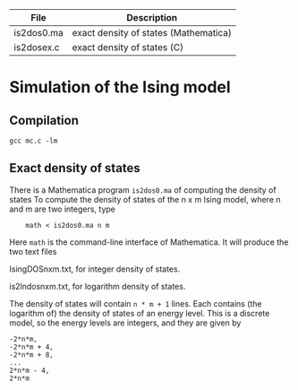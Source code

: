 File           | Description
---------------|--------------------
is2dos0.ma     | exact density of states (Mathematica)
is2dosex.c     | exact density of states (C)



# Simulation of the Ising model

## Compilation

```
gcc mc.c -lm
```

## Exact density of states

There is a Mathematica program `is2dos0.ma` of computing
the density of states
To compute the density of states of the n x m Ising model,
where n and m are two integers, type
```
    math < is2dos0.ma n m
```
Here `math` is the command-line interface of Mathematica.
It will produce the two text files

IsingDOSnxm.txt, for integer density of states.

is2lndosnxm.txt, for logarithm density of states.

The density of states will contain `n * m + 1` lines.
Each contains (the logarithm of) the density of states
of an energy level.  This is a discrete model,
so the energy levels are integers, and they are given by
```
-2*n*m,
-2*n*m + 4,
-2*n*m + 8,
...
2*n*m - 4,
2*n*m
```
